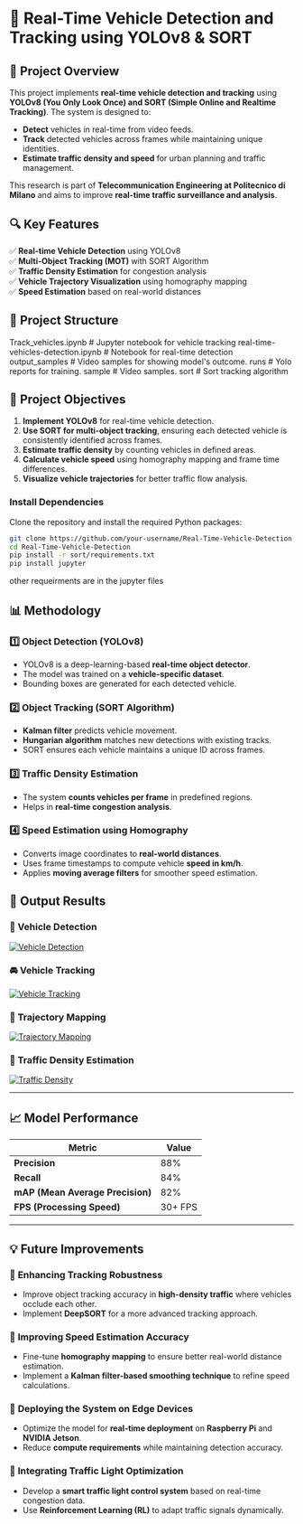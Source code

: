 # 🚦 Real-Time Vehicle Detection and Tracking using YOLOv8 & SORT

## 📖 Project Overview
This project implements **real-time vehicle detection and tracking** using **YOLOv8 (You Only Look Once) and SORT (Simple Online and Realtime Tracking)**. The system is designed to:
- **Detect** vehicles in real-time from video feeds.
- **Track** detected vehicles across frames while maintaining unique identities.
- **Estimate traffic density and speed** for urban planning and traffic management.

This research is part of **Telecommunication Engineering at Politecnico di Milano** and aims to improve **real-time traffic surveillance and analysis**.

## 🔍 Key Features
✅ **Real-time Vehicle Detection** using YOLOv8  
✅ **Multi-Object Tracking (MOT)** with SORT Algorithm  
✅ **Traffic Density Estimation** for congestion analysis  
✅ **Vehicle Trajectory Visualization** using homography mapping  
✅ **Speed Estimation** based on real-world distances  

## 📁 Project Structure
Track_vehicles.ipynb # Jupyter notebook for vehicle tracking 
real-time-vehicles-detection.ipynb # Notebook for real-time detection 
output_samples # Video samples for showing model's outcome.
runs # Yolo reports for training.
sample # Video samples.
sort # Sort tracking algorithm


## 🎯 Project Objectives
1. **Implement YOLOv8** for real-time vehicle detection.
2. **Use SORT for multi-object tracking**, ensuring each detected vehicle is consistently identified across frames.
3. **Estimate traffic density** by counting vehicles in defined areas.
4. **Calculate vehicle speed** using homography mapping and frame time differences.
5. **Visualize vehicle trajectories** for better traffic flow analysis.


### Install Dependencies
Clone the repository and install the required Python packages:
```bash
git clone https://github.com/your-username/Real-Time-Vehicle-Detection.git
cd Real-Time-Vehicle-Detection
pip install -r sort/requirements.txt
pip install jupyter 
```
other requeirments are in the jupyter files

## 📊 Methodology

### 1️⃣ **Object Detection (YOLOv8)**
- YOLOv8 is a deep-learning-based **real-time object detector**.
- The model was trained on a **vehicle-specific dataset**.
- Bounding boxes are generated for each detected vehicle.

### 2️⃣ **Object Tracking (SORT Algorithm)**
- **Kalman filter** predicts vehicle movement.
- **Hungarian algorithm** matches new detections with existing tracks.
- SORT ensures each vehicle maintains a unique ID across frames.

### 3️⃣ **Traffic Density Estimation**
- The system **counts vehicles per frame** in predefined regions.
- Helps in **real-time congestion analysis**.

### 4️⃣ **Speed Estimation using Homography**
- Converts image coordinates to **real-world distances**.
- Uses frame timestamps to compute vehicle **speed in km/h**.
- Applies **moving average filters** for smoother speed estimation.

## 🎥 Output Results

### 🚗 Vehicle Detection  
[![Vehicle Detection](output_samples/sample_image.jpg)](output_samples/output_video.mp4 "Click to view the video")  

### 🚘 Vehicle Tracking  
[![Vehicle Tracking](output_samples/sample_image.jpg)](output_samples/processed_sample_video.mp4 "Click to view the video")  

### 📍 Trajectory Mapping  
[![Trajectory Mapping](output_samples/sample_image.jpg)](output_samples/output_video_with_trajectory.mp4 "Click to view the video")  

### 🚦 Traffic Density Estimation  
[![Traffic Density](output_samples/sample_image.jpg)](output_samples/traffic_density_analysis.mp4 "Click to view the video")  

---

## 📈 Model Performance

| Metric  | Value |
|---------|-------|
| **Precision** | 88% |
| **Recall** | 84% |
| **mAP (Mean Average Precision)** | 82% |
| **FPS (Processing Speed)** | 30+ FPS |

---

## 💡 Future Improvements

### 🔹 **Enhancing Tracking Robustness**
- Improve object tracking accuracy in **high-density traffic** where vehicles occlude each other.
- Implement **DeepSORT** for a more advanced tracking approach.

### 🔹 **Improving Speed Estimation Accuracy**
- Fine-tune **homography mapping** to ensure better real-world distance estimation.
- Implement a **Kalman filter-based smoothing technique** to refine speed calculations.

### 🔹 **Deploying the System on Edge Devices**
- Optimize the model for **real-time deployment** on **Raspberry Pi** and **NVIDIA Jetson**.
- Reduce **compute requirements** while maintaining detection accuracy.

### 🔹 **Integrating Traffic Light Optimization**
- Develop a **smart traffic light control system** based on real-time congestion data.
- Use **Reinforcement Learning (RL)** to adapt traffic signals dynamically.
